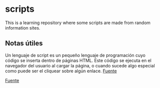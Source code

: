 # scripts
This is a learning repository where some scripts are made from random information sites.

## **Notas útiles**
Un lenguaje de script es un pequeño lenguaje de programación cuyo código se inserta dentro de páginas HTML. Este código se ejecuta en el navegador del usuario al cargar la página, o cuando sucede algo especial como puede ser el cliquear sobre algún enlace. [Fuente](https://profile.es/blog/lenguajes-de-scripting/#%C2%BFQue_es_un_lenguaje_de_scripting)



[Fuente]()
